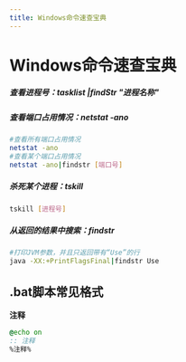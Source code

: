 ```yaml
---
title: Windows命令速查宝典
---
```


# Windows命令速查宝典


##### 查看进程号：tasklist |findStr "进程名称"

##### 查看端口占用情况：netstat -ano
```bash
#查看所有端口占用情况
netstat -ano 
#查看某个端口占用情况
netstat -ano|findstr [端口号]
```

##### 杀死某个进程：tskill
```bash
tskill [进程号]
```

##### 从返回的结果中搜索：findstr
```bash
#打印JVM参数，并且只返回带有“Use”的行
java -XX:+PrintFlagsFinal|findstr Use

```



## .bat脚本常见格式

**注释**
```bat
@echo on
:: 注释
%注释%
```

